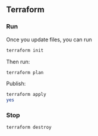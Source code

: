 ## Terraform

### Run

Once you update files, you can run

```bash
terraform init
```

Then run:

```bash
terraform plan
```

Publish:

```bash
terraform apply
yes
```

### Stop

```bash
terraform destroy
```
